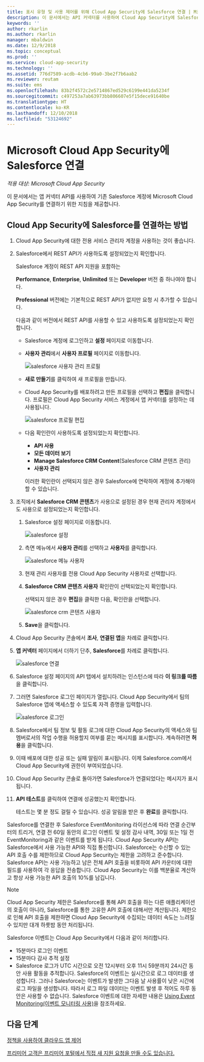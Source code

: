 ```yaml
---
title: 표시 유형 및 사용 제어를 위해 Cloud App Security에 Salesforce 연결 | Microsoft 문서
description: 이 문서에서는 API 커넥터를 사용하여 Cloud App Security에 Salesforce를 연결하는 방법에 대한 정보를 제공합니다.
keywords: ''
author: rkarlin
ms.author: rkarlin
manager: mbaldwin
ms.date: 12/9/2018
ms.topic: conceptual
ms.prod: ''
ms.service: cloud-app-security
ms.technology: ''
ms.assetid: 776d7589-acdb-4cb6-99a0-3be2f7b6aab2
ms.reviewer: reutam
ms.suite: ems
ms.openlocfilehash: 83b2f4572c2e5714867ed529c6199e441da5234f
ms.sourcegitcommit: c497253a7ab63973bb806607e5f15dece91640be
ms.translationtype: HT
ms.contentlocale: ko-KR
ms.lasthandoff: 12/10/2018
ms.locfileid: "53124692"
---
```

# <a name="connect-salesforce-to-microsoft-cloud-app-security"></a>Microsoft Cloud App Security에 Salesforce 연결

*적용 대상: Microsoft Cloud App Security*

이 문서에서는 앱 커넥터 API를 사용하여 기존 Salesforce 계정에 Microsoft Cloud App Security를 연결하기 위한 지침을 제공합니다.  
  
## <a name="how-to-connect-salesforce-to-cloud-app-security"></a>Cloud App Security에 Salesforce를 연결하는 방법  
  
1.  Cloud App Security에 대한 전용 서비스 관리자 계정을 사용하는 것이 좋습니다.  
  
2.  Salesforce에서 REST API가 사용하도록 설정되었는지 확인합니다.  
  
     Salesforce 계정이 REST API 지원을 포함하는  
  
     **Performance**, **Enterprise**, **Unlimited** 또는 **Developer** 버전 중 하나여야 합니다.  
  
     **Professional** 버전에는 기본적으로 REST API가 없지만 요청 시 추가할 수 있습니다.  
  
     다음과 같이 버전에서 REST API를 사용할 수 있고 사용하도록 설정되었는지 확인합니다.  
  
    -   Salesforce 계정에 로그인하고 **설정** 페이지로 이동합니다.  
  
    -   **사용자 관리**에서 **사용자 프로필** 페이지로 이동합니다.  
  
         ![salesforce 사용자 관리 프로필](./media/salesforce-manageusers-profiles.png "salesforce 사용자 관리 프로필")  
  
    -   **새로 만들기**를 클릭하여 새 프로필을 만듭니다. 
    - Cloud App Security를 배포하려고 만든 프로필을 선택하고 **편집**을 클릭합니다.  프로필은 Cloud App Security 서비스 계정에서 앱 커넥터를 설정하는 데 사용됩니다.  
  
         ![salesforce 프로필 편집](./media/salesforce-edit-profile.png "salesforce 프로필 편집")  
  
    -   다음 확인란이 사용하도록 설정되었는지 확인합니다.   
        - **API 사용**
        - **모든 데이터 보기** 
        - **Manage Salesforce CRM Content**(Salesforce CRM 콘텐츠 관리)
        - **사용자 관리**
        
        이러한 확인란이 선택되지 않은 경우 Salesforce에 연락하여 계정에 추가해야 할 수 있습니다.  
             
3.  조직에서 **Salesforce CRM 콘텐츠**가 사용으로 설정된 경우 현재 관리자 계정에서도 사용으로 설정되었는지 확인합니다.  
  
    1.  Salesforce 설정 페이지로 이동합니다.  
  
         ![salesforce 설정](./media/salesforce-setup.png "salesforce 설정")  
  
    2.  측면 메뉴에서 **사용자 관리**를 선택하고 **사용자**를 클릭합니다.  
  
         ![salesforce 메뉴 사용자](./media/salesforce-menu-users.png "salesforce 메뉴 사용자")  
  
    3.  현재 관리 사용자를 전용 Cloud App Security 사용자로 선택합니다.  
  
    4.  **Salesforce CRM 콘텐츠 사용자** 확인란이 선택되었는지 확인합니다.  
  
         선택되지 않은 경우 **편집**을 클릭한 다음, 확인란을 선택합니다.  
  
         ![salesforce crm 콘텐츠 사용자](./media/salesforce-crm-content-user.png "salesforce crm 콘텐츠 사용자")  
  
    5.  **Save**을 클릭합니다.  
  
4.  Cloud App Security 콘솔에서 **조사**, **연결된 앱**을 차례로 클릭합니다.  
  
5.  **앱 커넥터** 페이지에서 더하기 단추, **Salesforce**를 차례로 클릭합니다.  
  
     ![salesforce 연결](./media/connect-salesforce.png "salesforce에 연결")  
  
6.  Salesforce 설정 페이지의 API 탭에서 설치하려는 인스턴스에 따라 **이 링크를 따름**을 클릭합니다.  
  
7.  그러면 Salesforce 로그인 페이지가 열립니다. Cloud App Security에서 팀의 Salesforce 앱에 액세스할 수 있도록 자격 증명을 입력합니다.  
  
     ![salesforce 로그인](./media/salesforce-logon.png "salesforce 로그온")  
  
8.  Salesforce에서 팀 정보 및 활동 로그에 대한 Cloud App Security의 액세스와 팀 멤버로서의 작업 수행을 허용할지 여부를 묻는 메시지를 표시합니다. 계속하려면 **허용**을 클릭합니다.  
  
9. 이때 배포에 대한 성공 또는 실패 알림이 표시됩니다. 이제 Salesforce.com에서 Cloud App Security에 권한이 부여되었습니다.  
  
10. Cloud App Security 콘솔로 돌아가면 Salesforce가 연결되었다는 메시지가 표시됩니다.  
  
11. **API 테스트**를 클릭하여 연결에 성공했는지 확인합니다.  
  
     테스트는 몇 분 정도 걸릴 수 있습니다. 성공 알림을 받은 후 **완료**를 클릭합니다.  
  
  
Salesforce를 연결한 후 Salesforce EventMonitoring 라이선스에 따라 연결 순간부터의 트리거, 연결 전 60일 동안의 로그인 이벤트 및 설정 감사 내역, 30일 또는 1일 전 EventMonitoring과 같은 이벤트를 받게 됩니다. Cloud App Security API는 Salesforce에서 사용 가능한 API와 직접 통신합니다. Salesforce는 수신할 수 있는 API 호출 수를 제한하므로 Cloud App Security는 제한을 고려하고 준수합니다. Salesforce API는 사용 가능하고 남은 전체 API 호출을 비롯하여 API 카운터에 대한 필드를 사용하여 각 응답을 전송합니다. Cloud App Security는 이를 백분율로 계산하고 항상 사용 가능한 API 호출의 10%를 남깁니다. 

> [!NOTE]
> Cloud App Security 제한은 Salesforce를 통해 API 호출을 하는 다른 애플리케이션의 호출이 아니라, Salesforce를 통한 고유한 API 호출에 대해서만 계산됩니다.
> 제한으로 인해 API 호출을 제한하면 Cloud App Security에 수집되는 데이터 속도는 느려질 수 있지만 대개 하룻밤 동안 처리됩니다.


Salesforce 이벤트는 Cloud App Security에서 다음과 같이 처리합니다. 
  
- 15분마다 로그인 이벤트
- 15분마다 감사 추적 설정
- Salesforce 로그가 UTC 시간으로 오전 12시부터 오후 11시 59분까지 24시간 동안 사용 활동을 추적합니다. Salesforce의 이벤트는 실시간으로 로그 데이터를 생성합니다. 그러나 Salesforce는 이벤트가 발생한 그다음 날 사용률이 낮은 시간에 로그 파일을 생성합니다. 따라서 로그 파일 데이터는 이벤트 발생 후 적어도 하루 동안은 사용할 수 없습니다. Salesforce 이벤트에 대한 자세한 내용은 [Using Event Monitoring(이벤트 모니터링 사용)](https://developer.salesforce.com/docs/atlas.en-us.api_rest.meta/api_rest/using_resources_event_log_files.htm)을 참조하세요.


## <a name="next-steps"></a>다음 단계  
[정책을 사용하여 클라우드 앱 제어](control-cloud-apps-with-policies.md)   

[프리미어 고객은 프리미어 포털에서 직접 새 지원 요청을 만들 수도 있습니다.](https://premier.microsoft.com/)  
  
  